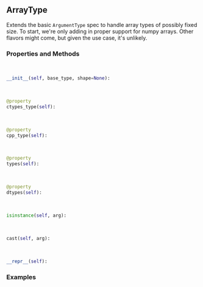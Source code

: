 ## <a id="McUtils.McUtils.Extensions.ArgumentSignature.ArrayType">ArrayType</a>
Extends the basic `ArgumentType` spec to handle array types of possibly fixed size.
To start, we're only adding in proper support for numpy arrays.
Other flavors might come, but given the use case, it's unlikely.

### Properties and Methods
<a id="McUtils.McUtils.Extensions.ArgumentSignature.ArrayType.__init__" class="docs-object-method">&nbsp;</a>
```python
__init__(self, base_type, shape=None): 
```

<a id="McUtils.McUtils.Extensions.ArgumentSignature.ArrayType.ctypes_type" class="docs-object-method">&nbsp;</a>
```python
@property
ctypes_type(self): 
```

<a id="McUtils.McUtils.Extensions.ArgumentSignature.ArrayType.cpp_type" class="docs-object-method">&nbsp;</a>
```python
@property
cpp_type(self): 
```

<a id="McUtils.McUtils.Extensions.ArgumentSignature.ArrayType.types" class="docs-object-method">&nbsp;</a>
```python
@property
types(self): 
```

<a id="McUtils.McUtils.Extensions.ArgumentSignature.ArrayType.dtypes" class="docs-object-method">&nbsp;</a>
```python
@property
dtypes(self): 
```

<a id="McUtils.McUtils.Extensions.ArgumentSignature.ArrayType.isinstance" class="docs-object-method">&nbsp;</a>
```python
isinstance(self, arg): 
```

<a id="McUtils.McUtils.Extensions.ArgumentSignature.ArrayType.cast" class="docs-object-method">&nbsp;</a>
```python
cast(self, arg): 
```

<a id="McUtils.McUtils.Extensions.ArgumentSignature.ArrayType.__repr__" class="docs-object-method">&nbsp;</a>
```python
__repr__(self): 
```

### Examples
